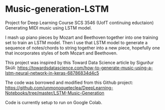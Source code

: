 # Music-generation-LSTM
Project for Deep Learning Course SCS 3546 (UofT continuing eductaion)
Generating MIDI music using LSTM model.

I mash up piano pieces by Mozart and Beethoven together into one training set to train an LSTM model. Then I use that LSTM model to generate a sequence of notes/chords to string together into a new piece, hopefully one that incorporates styles of both Mozart and Beethoven.

This project was inspired by this Toward Data Science article by Sigurður Skúli:
https://towardsdatascience.com/how-to-generate-music-using-a-lstm-neural-network-in-keras-68786834d4c5

The code was borrowed and modified from this Github project:
https://github.com/unmonoqueteclea/DeepLearning-Notebooks/tree/master/LSTM-Music-Generation

Code is currently setup to run on Google Colab.

